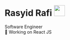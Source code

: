 # Rasyid Rafi <img src="https://media.giphy.com/media/hvRJCLFzcasrR4ia7z/giphy.gif" width="35" />

Software Engineer  
🔭 Working on React JS 

